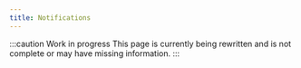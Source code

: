 ```yaml
---
title: Notifications
---
```


:::caution Work in progress
This page is currently being rewritten and is not complete or may have missing information.
:::
